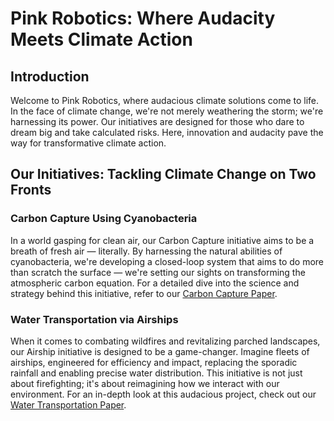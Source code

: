 # Pink Robotics: Where Audacity Meets Climate Action

## Introduction
Welcome to Pink Robotics, where audacious climate solutions come to life. In the face of climate change, we're not merely weathering the storm; we're harnessing its power. Our initiatives are designed for those who dare to dream big and take calculated risks. Here, innovation and audacity pave the way for transformative climate action.

## Our Initiatives: Tackling Climate Change on Two Fronts

### Carbon Capture Using Cyanobacteria
In a world gasping for clean air, our Carbon Capture initiative aims to be a breath of fresh air — literally. By harnessing the natural abilities of cyanobacteria, we're developing a closed-loop system that aims to do more than scratch the surface — we're setting our sights on transforming the atmospheric carbon equation. For a detailed dive into the science and strategy behind this initiative, refer to our [Carbon Capture Paper](#).

### Water Transportation via Airships
When it comes to combating wildfires and revitalizing parched landscapes, our Airship initiative is designed to be a game-changer. Imagine fleets of airships, engineered for efficiency and impact, replacing the sporadic rainfall and enabling precise water distribution. This initiative is not just about firefighting; it's about reimagining how we interact with our environment. For an in-depth look at this audacious project, check out our [Water Transportation Paper](#).
